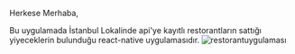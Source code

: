 Herkese Merhaba,

Bu uygulamada İstanbul Lokalinde api'ye kayıtlı restorantların sattığı yiyeceklerin bulunduğu react-native uygulamasıdır.
![restorantuygulaması](https://github.com/aydogdu-ali/restorant_uygulamas-_react_native/assets/108414013/f1e70bcd-fd9a-4cc2-8f73-b9518f56acaa)
